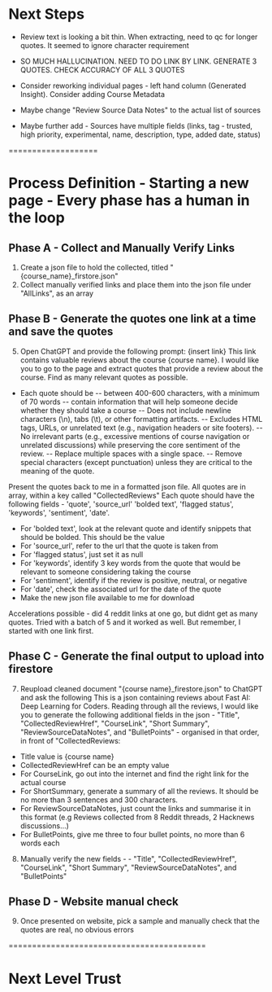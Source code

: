 # Next Steps
- Review text is looking a bit thin. When extracting, need to qc for longer quotes. It seemed to ignore character requirement
- SO MUCH HALLUCINATION. NEED TO DO LINK BY LINK. GENERATE 3 QUOTES. CHECK ACCURACY OF ALL 3 QUOTES

- Consider reworking individual pages - left hand column (Generated Insight). Consider adding Course Metadata 
- Maybe change "Review Source Data Notes" to the actual list of sources
- Maybe further add - Sources have multiple fields (links, tag - trusted, high priority, experimental, name, description, type, added date, status)

===================

# Process Definition - Starting a new page - Every phase has a human in the loop
## Phase A - Collect and Manually Verify Links
1. Create a json file to hold the collected, titled "{course_name}_firstore.json"
2. Collect manually verified links and place them into the json file under "AllLinks", as an array <!-- human -->

## Phase B - Generate the quotes one link at a time and save the quotes
5. Open ChatGPT and provide the following prompt:
{insert link}
This link contains valuable reviews about the course {course name}. I would like you to go to the page and extract quotes that provide a review about the course. Find as many relevant quotes as possible.
- Each quote should be
-- between 400-600 characters, with a minimum of 70 words
-- contain information that will help someone decide whether they should take a course
-- Does not include newline characters (\n), tabs (\t), or other formatting artifacts.
-- Excludes HTML tags, URLs, or unrelated text (e.g., navigation headers or site footers).
-- No irrelevant parts (e.g., excessive mentions of course navigation or unrelated discussions) while preserving the core sentiment of the review.
-- Replace multiple spaces with a single space.
-- Remove special characters (except punctuation) unless they are critical to the meaning of the quote.

Present the quotes back to me in a formatted json file. All quotes are in array, within a key called "CollectedReviews" 
Each quote should have the following fields - 'quote', 'source_url' 'bolded text', 'flagged status', 'keywords', 'sentiment', 'date'. 
- For 'bolded text', look at the relevant quote and identify snippets that should be bolded. This should be the value
- For 'source_url', refer to the url that the quote is taken from 
- For 'flagged status', just set it as null
- For 'keywords', identify 3 key words from the quote that would be relevant to someone considering taking the course
- For 'sentiment', identify if the review is positive, neutral, or negative
- For 'date', check the associated url for the date of the quote
- Make the new json file available to me for download

Accelerations possible - did 4 reddit links at one go, but didnt get as many quotes. Tried with a batch of 5 and it worked as well.
But remember, I started with one link first.

## Phase C - Generate the final output to upload into firestore
7. Reupload cleaned document "{course name}_firestore.json" to ChatGPT and ask the following
This is a json containing reviews about Fast AI: Deep Learning for Coders. Reading through all the reviews, I would like you to generate the following additional fields in the json - "Title", "CollectedReviewHref", "CourseLink", "Short Summary", "ReviewSourceDataNotes", and "BulletPoints" - organised in that order, in front of "CollectedReviews: 
- Title value is {course name}
- CollectedReviewHref can be an empty value
- For CourseLink, go out into the internet and find the right link for the actual course
- For ShortSummary, generate a summary of all the reviews. It should be no more than 3 sentences and 300 characters.
- For ReviewSourceDataNotes, just count the links and summarise it in this format (e.g Reviews collected from 8 Reddit threads, 2 Hacknews discussions...)
- For BulletPoints, give me three to four bullet points, no more than 6 words each
8. Manually verify the new fields - - "Title", "CollectedReviewHref", "CourseLink", "Short Summary", "ReviewSourceDataNotes", and "BulletPoints" <!-- human -->

## Phase D - Website manual check
9. Once presented on website, pick a sample and manually check that the quotes are real, no obvious errors


==========================================

# Next Level Trust
